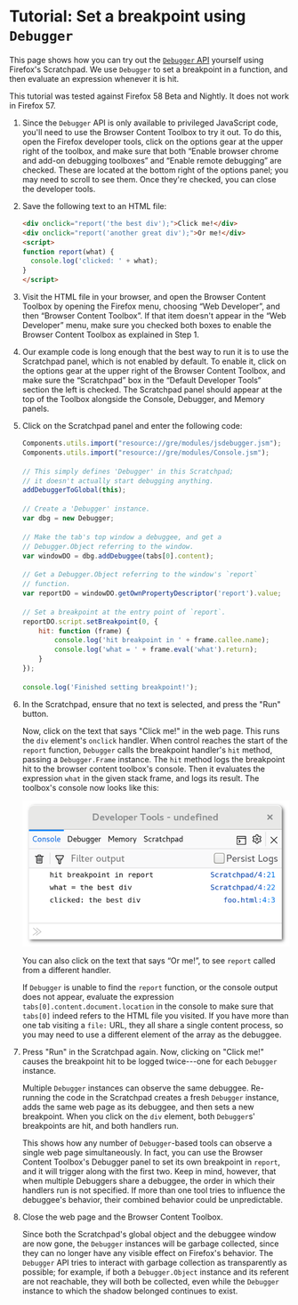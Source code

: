 Tutorial: Set a breakpoint using `Debugger`
===========================================

This page shows how you can try out the [`Debugger` API][debugger] yourself
using Firefox's Scratchpad. We use `Debugger` to set a breakpoint in a function,
and then evaluate an expression whenever it is hit.

This tutorial was tested against Firefox 58 Beta and Nightly. It does not work in Firefox 57.

1.  Since the `Debugger` API is only available to privileged JavaScript code,
    you'll need to use the Browser Content Toolbox to try it out. To do this,
    open the Firefox developer tools, click on the options gear at the upper
    right of the toolbox, and make sure that both “Enable browser chrome and
    add-on debugging toolboxes” and “Enable remote debugging” are checked. These
    are located at the bottom right of the options panel; you may need to scroll
    to see them. Once they're checked, you can close the developer tools.


2.  Save the following text to an HTML file:

    ```html
    <div onclick="report('the best div');">Click me!</div>
    <div onclick="report('another great div');">Or me!</div>
    <script>
    function report(what) {
      console.log('clicked: ' + what);
    }
    </script>
    ```

3.  Visit the HTML file in your browser, and open the Browser Content Toolbox by
    opening the Firefox menu, choosing “Web Developer”, and then “Browser
    Content Toolbox”. If that item doesn't appear in the “Web Developer” menu,
    make sure you checked both boxes to enable the Browser Content Toolbox as
    explained in Step 1.

4.  Our example code is long enough that the best way to run it is to use the
    Scratchpad panel, which is not enabled by default. To enable it, click on
    the options gear at the upper right of the Browser Content Toolbox, and make
    sure the “Scratchpad” box in the “Default Developer Tools” section the left
    is checked. The Scratchpad panel should appear at the top of the Toolbox
    alongside the Console, Debugger, and Memory panels.

5.  Click on the Scratchpad panel and enter the following code:

    ```js
    Components.utils.import("resource://gre/modules/jsdebugger.jsm");
    Components.utils.import("resource://gre/modules/Console.jsm");

    // This simply defines 'Debugger' in this Scratchpad;
    // it doesn't actually start debugging anything.
    addDebuggerToGlobal(this);

    // Create a 'Debugger' instance.
    var dbg = new Debugger;

    // Make the tab's top window a debuggee, and get a
    // Debugger.Object referring to the window.
    var windowDO = dbg.addDebuggee(tabs[0].content);

    // Get a Debugger.Object referring to the window's `report`
    // function.
    var reportDO = windowDO.getOwnPropertyDescriptor('report').value;

    // Set a breakpoint at the entry point of `report`.
    reportDO.script.setBreakpoint(0, {
        hit: function (frame) {
            console.log('hit breakpoint in ' + frame.callee.name);
            console.log('what = ' + frame.eval('what').return);
        }
    });

    console.log('Finished setting breakpoint!');
    ```

6.  In the Scratchpad, ensure that no text is selected, and press the "Run"
    button.

    Now, click on the text that says "Click me!" in the web page.
    This runs the `div` element's `onclick` handler.
    When control reaches the start of the `report` function,
    `Debugger` calls the breakpoint handler's `hit` method,
    passing a `Debugger.Frame` instance.
    The `hit` method logs the breakpoint hit to the browser content toolbox's console.
    Then it evaluates the expression `what` in the given stack frame, and logs its result.
    The toolbox's console now looks like this:

    ![The breakpoint handler's console output][img-example-console]
    <!-- HTML comment prevents caption, which MDN styles poorly  -->

    You can also click on the text that says “Or me!”, to see `report` called from a
    different handler.

    If `Debugger` is unable to find the `report` function, or the console output
    does not appear, evaluate the expression `tabs[0].content.document.location`
    in the console to make sure that `tabs[0]` indeed refers to the HTML file you
    visited. If you have more than one tab visiting a `file:` URL, they all share
    a single content process, so you may need to use a different element of the
    array as the debuggee.

7. Press "Run" in the Scratchpad again. Now, clicking on "Click me!" causes the
    breakpoint hit to be logged twice---one for each `Debugger` instance.

    Multiple `Debugger` instances can observe the same debuggee. Re-running the code
    in the Scratchpad creates a fresh `Debugger` instance, adds the same web page as
    its debuggee, and then sets a new breakpoint. When you click on the `div`
    element, both `Debugger`s' breakpoints are hit, and both handlers run.

    This shows how any number of `Debugger`-based tools can observe a single web
    page simultaneously. In fact, you can use the Browser Content Toolbox's Debugger
    panel to set its own breakpoint in `report`, and it will trigger along with the
    first two. Keep in mind, however, that when multiple Debuggers share a debuggee,
    the order in which their handlers run is not specified. If more than one tool
    tries to influence the debuggee's behavior, their combined behavior could be
    unpredictable.

8.  Close the web page and the Browser Content Toolbox.

    Since both the Scratchpad's global object and the debuggee window are
    now gone, the `Debugger` instances will be garbage collected, since
    they can no longer have any visible effect on Firefox's behavior. The
    `Debugger` API tries to interact with garbage collection as
    transparently as possible; for example, if both a `Debugger.Object`
    instance and its referent are not reachable, they will both be
    collected, even while the `Debugger` instance to which the shadow
    belonged continues to exist.

[debugger]: Debugger-API.md
[img-example-console]: console.png
